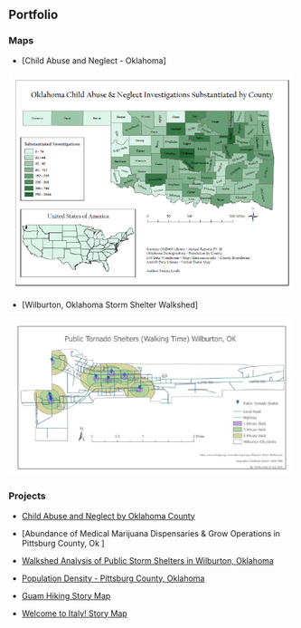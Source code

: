 ## Portfolio

### Maps
- [Child Abuse and Neglect - Oklahoma]
<img src="images/OK Child Abuse Image.PNG"/>

- [Wilburton, Oklahoma Storm Shelter Walkshed]
<img src="images/StormShelterImage.PNG"/>


### Projects

- [Child Abuse and Neglect by Oklahoma County](https://github.com/trinitylively/TrinityLively/blob/0b4e1cab3c3bece81fc29461f9c1ce4c962df59d/pdf/Abundance%20of%20Medical%20Marijuana%20Dispensaries%20and%20Grows%20in%20Pittsburg%20County%5EJ%20Ok.pdf)

- [Abundance of Medical Marijuana Dispensaries & Grow Operations in Pittsburg County, Ok ]<a href=" pdf/Abundance of Medical Marijuana Dispensaries and Grows in Pittsburg County^J Ok.pdf " class="image fit"></a>


- [Walkshed Analysis of Public Storm Shelters in Wilburton, Oklahoma](https://github.com/trinitylively/TrinityLively/blob/dfea8c598f3f9d3316fa687e0e976082b03b96e1/pdf/StormShelter%20Report.pdf)

- [Population Density - Pittsburg County, Oklahoma](https://arcg.is/1f1mq)

- [Guam Hiking Story Map](https://arcg.is/1CSTSu)

- [Welcome to Italy! Story Map](https://arcg.is/1PCSKm)





